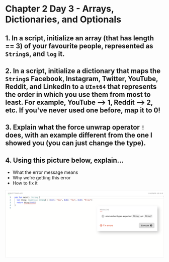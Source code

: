 # Chapter 2 Day 3 - Arrays, Dictionaries, and Optionals

## 1. In a script, initialize an array (that has length == 3) of your favourite people, represented as `String`s, and `log` it.

## 2. In a script, initialize a dictionary that maps the `String`s Facebook, Instagram, Twitter, YouTube, Reddit, and LinkedIn to a `UInt64` that represents the order in which you use them from most to least. For example, YouTube --> 1, Reddit --> 2, etc. If you've never used one before, map it to 0!

## 3. Explain what the force unwrap operator `!` does, with an example different from the one I showed you (you can just change the type).

## 4. Using this picture below, explain...

- What the error message means
- Why we're getting this error
- How to fix it

![Q4](https://github.com/emerald-dao/beginner-cadence-course/raw/main/chapter2.0/images/wrongcode.png)
